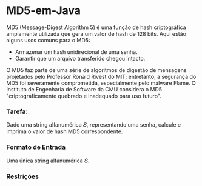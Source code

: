 # MD5-em-Java

MD5 (Message-Digest Algorithm 5) é uma função de hash criptográfica amplamente utilizada que gera um valor de hash de 128 bits. Aqui estão alguns usos comuns para o MD5:

- Armazenar um hash unidirecional de uma senha.
- Garantir que um arquivo transferido chegou intacto.

O MD5 faz parte de uma série de algoritmos de digestão de mensagens projetados pelo Professor Ronald Rivest do MIT; entretanto, a segurança do MD5 foi severamente comprometida, especialmente pelo malware Flame. O Instituto de Engenharia de Software da CMU considera o MD5 "criptograficamente quebrado e inadequado para uso futuro".

### Tarefa:
Dado uma string alfanumérica 𝑆, representando uma senha, calcule e imprima o valor de hash MD5 correspondente.

### Formato de Entrada
Uma única string alfanumérica 𝑆.

### Restrições
